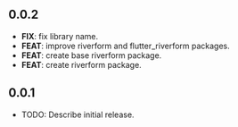 ## 0.0.2

 - **FIX**: fix library name.
 - **FEAT**: improve riverform and flutter_riverform packages.
 - **FEAT**: create base riverform package.
 - **FEAT**: create riverform package.

## 0.0.1

* TODO: Describe initial release.
